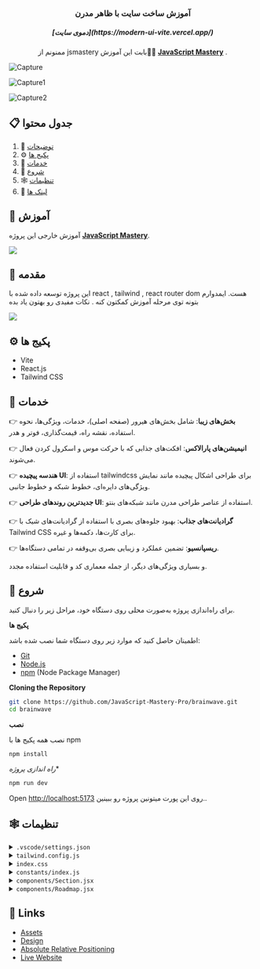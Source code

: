 <div align="center">
  

  <h3 align="center">آموزش ساخت سایت با ظاهر مدرن</h3>
  <h5 align="center">[دموی سایت](https://modern-ui-vite.vercel.app/)</h5>

   <div align="center">
     ممنونم از jsmastery بابت این آموزش🙏🌹 <a href="https://www.youtube.com/@javascriptmastery/videos" target="_blank"><b>JavaScript Mastery</b></a> .
    </div>
</div>


![Capture](https://github.com/user-attachments/assets/a415d4c8-25e0-48ca-a8c9-672d44e8a9fb)

![Capture1](https://github.com/user-attachments/assets/4eb46e98-b639-4d40-bc35-8cd99a8809d2)

![Capture2](https://github.com/user-attachments/assets/896c4776-6197-499e-bbf7-e03e28919b33)

## 📋 <a name="table">جدول محتوا</a>

1. 🤖 [توضیحات](#introduction)
2. ⚙️ [پکیج ها](#tech-stack)
3. 🔋 [خدمات](#features)
4. 🤸 [شروع](#quick-start)
5. 🕸️ [تنظیمات](#snippets)
6. 🔗 [لینک ها](#links)


## 🚨 آموزش

آموزش خارجی این پروژه <a href="https://www.youtube.com/@javascriptmastery/videos" target="_blank"><b>JavaScript Mastery</b></a>.



<a href="https://youtu.be/B91wc5dCEBA" target="_blank"><img src="https://github.com/sujatagunale/EasyRead/assets/151519281/1736fca5-a031-4854-8c09-bc110e3bc16d" /></a>

## <a name="introduction">🤖 مقدمه</a>
این پروژه توسعه داده شده با react , tailwind , react router dom هست. ایمدوارم بتونه توی مرحله آموزش کمکتون کنه . نکات مفیدی رو بهتون یاد بده

<a href="https://discord.com/invite/n6EdbFJ" target="_blank"><img src="https://github.com/sujatagunale/EasyRead/assets/151519281/618f4872-1e10-42da-8213-1d69e486d02e" /></a>

## <a name="tech-stack">⚙️ پکیج ها</a>

- Vite
- React.js
- Tailwind CSS

## <a name="features">🔋 خدمات</a>

👉 **بخش‌های زیبا**: شامل بخش‌های هیرور (صفحه اصلی)، خدمات، ویژگی‌ها، نحوه استفاده، نقشه راه، قیمت‌گذاری، فوتر و هدر.

👉 **انیمیشن‌های پارالاکس**: افکت‌های جذابی که با حرکت موس و اسکرول کردن فعال می‌شوند.

👉 **هندسه پیچیده UI**: استفاده از tailwindcss برای طراحی اشکال پیچیده مانند نمایش ویژگی‌های دایره‌ای، خطوط شبکه و خطوط جانبی.

👉 **جدیدترین روندهای طراحی UI**: استفاده از عناصر طراحی مدرن مانند شبکه‌های بنتو.

👉 **گرادیانت‌های جذاب**: بهبود جلوه‌های بصری با استفاده از گرادیانت‌های شیک با Tailwind CSS برای کارت‌ها، دکمه‌ها و غیره.

👉 **ریسپانسیو**: تضمین عملکرد و زیبایی بصری بی‌وقفه در تمامی دستگاه‌ها.

و بسیاری ویژگی‌های دیگر، از جمله معماری کد و قابلیت استفاده مجدد.

## <a name="quick-start">🤸 شروع</a>

برای راه‌اندازی پروژه به‌صورت محلی روی دستگاه خود، مراحل زیر را دنبال کنید.


**پکیج ها**

اطمینان حاصل کنید که موارد زیر روی دستگاه شما نصب شده باشد:



- [Git](https://git-scm.com/)
- [Node.js](https://nodejs.org/en)
- [npm](https://www.npmjs.com/) (Node Package Manager)

**Cloning the Repository**

```bash
git clone https://github.com/JavaScript-Mastery-Pro/brainwave.git
cd brainwave
```

**نصب**

نصب همه پکیج ها با npm
```bash
npm install
```

*راه اندازی پروژه**

```bash
npm run dev
```

Open [http://localhost:5173](http://localhost:5173) روی این پورت میتونین پروژه رو ببینین..

## <a name="snippets">🕸️ تنظیمات</a>

<details>
<summary><code>.vscode/settings.json</code></summary>

```json
{
  "editor.defaultFormatter": "esbenp.prettier-vscode",
  "editor.formatOnSave": true,
  "editor.codeActionsOnSave": {
    "source.fixAll.eslint": "explicit",
    "source.addMissingImports": "explicit"
  },
  "prettier.tabWidth": 2,
  "prettier.useTabs": false,
  "prettier.semi": true,
  "prettier.singleQuote": false,
  "prettier.jsxSingleQuote": false,
  "prettier.trailingComma": "es5",
  "prettier.arrowParens": "always",
  "[javascriptreact]": {
    "editor.defaultFormatter": "esbenp.prettier-vscode"
  },
  "[css]": {
    "editor.defaultFormatter": "vscode.css-language-features"
  },
  "[svg]": {
    "editor.defaultFormatter": "jock.svg"
  }
}
```

</details>

<details>
<summary><code>tailwind.config.js</code></summary>

```javascript
/** @type {import('tailwindcss').Config} */
import { fontFamily } from "tailwindcss/defaultTheme";
import plugin from "tailwindcss/plugin";

export default {
  content: [
    "./index.html",
    "./src/**/*.{js,ts,jsx,tsx}",
    "./public/assets/**/*.{js,ts,jsx,tsx}",
  ],
  theme: {
    extend: {
      colors: {
        color: {
          1: "#AC6AFF",
          2: "#FFC876",
          3: "#FF776F",
          4: "#7ADB78",
          5: "#858DFF",
          6: "#FF98E2",
        },
        stroke: {
          1: "#26242C",
        },
        n: {
          1: "#FFFFFF",
          2: "#CAC6DD",
          3: "#ADA8C3",
          4: "#757185",
          5: "#3F3A52",
          6: "#252134",
          7: "#15131D",
          8: "#0E0C15",
          9: "#474060",
          10: "#43435C",
          11: "#1B1B2E",
          12: "#2E2A41",
          13: "#6C7275",
        },
      },
      fontFamily: {
        sans: ["var(--font-sora)", ...fontFamily.sans],
        code: "var(--font-code)",
        grotesk: "var(--font-grotesk)",
      },
      letterSpacing: {
        tagline: ".15em",
      },
      spacing: {
        0.25: "0.0625rem",
        7.5: "1.875rem",
        15: "3.75rem",
      },
      opacity: {
        15: ".15",
      },
      transitionDuration: {
        DEFAULT: "200ms",
      },
      transitionTimingFunction: {
        DEFAULT: "linear",
      },
      zIndex: {
        1: "1",
        2: "2",
        3: "3",
        4: "4",
        5: "5",
      },
      borderWidth: {
        DEFAULT: "0.0625rem",
      },
      backgroundImage: {
        "radial-gradient": "radial-gradient(var(--tw-gradient-stops))",
        "conic-gradient":
          "conic-gradient(from 225deg, #FFC876, #79FFF7, #9F53FF, #FF98E2, #FFC876)",
        "benefit-card-1": "url(assets/benefits/card-1.svg)",
        "benefit-card-2": "url(assets/benefits/card-2.svg)",
        "benefit-card-3": "url(assets/benefits/card-3.svg)",
        "benefit-card-4": "url(assets/benefits/card-4.svg)",
        "benefit-card-5": "url(assets/benefits/card-5.svg)",
        "benefit-card-6": "url(assets/benefits/card-6.svg)",
      },
    },
  },
  plugins: [
    plugin(function ({ addBase, addComponents, addUtilities }) {
      addBase({});
      addComponents({
        ".container": {
          "@apply max-w-[77.5rem] mx-auto px-5 md:px-10 lg:px-15 xl:max-w-[87.5rem]":
            {},
        },
        ".h1": {
          "@apply font-semibold text-[2.5rem] leading-[3.25rem] md:text-[2.75rem] md:leading-[3.75rem] lg:text-[3.25rem] lg:leading-[4.0625rem] xl:text-[3.75rem] xl:leading-[4.5rem]":
            {},
        },
        ".h2": {
          "@apply text-[1.75rem] leading-[2.5rem] md:text-[2rem] md:leading-[2.5rem] lg:text-[2.5rem] lg:leading-[3.5rem] xl:text-[3rem] xl:leading-tight":
            {},
        },
        ".h3": {
          "@apply text-[2rem] leading-normal md:text-[2.5rem]": {},
        },
        ".h4": {
          "@apply text-[2rem] leading-normal": {},
        },
        ".h5": {
          "@apply text-2xl leading-normal": {},
        },
        ".h6": {
          "@apply font-semibold text-lg leading-8": {},
        },
        ".body-1": {
          "@apply text-[0.875rem] leading-[1.5rem] md:text-[1rem] md:leading-[1.75rem] lg:text-[1.25rem] lg:leading-8":
            {},
        },
        ".body-2": {
          "@apply font-light text-[0.875rem] leading-6 md:text-base": {},
        },
        ".caption": {
          "@apply text-sm": {},
        },
        ".tagline": {
          "@apply font-grotesk font-light text-xs tracking-tagline uppercase":
            {},
        },
        ".quote": {
          "@apply font-code text-lg leading-normal": {},
        },
        ".button": {
          "@apply font-code text-xs font-bold uppercase tracking-wider": {},
        },
      });
      addUtilities({
        ".tap-highlight-color": {
          "-webkit-tap-highlight-color": "rgba(0, 0, 0, 0)",
        },
      });
    }),
  ],
};
```

</details>

<details>
<summary><code>index.css</code></summary>

```css
@import url("https://fonts.googleapis.com/css2?family=Sora:wght@300;400;600&display=swap");
@import url("https://fonts.googleapis.com/css2?family=Source+Code+Pro:wght@400;600;700&display=swap");
@import url("https://fonts.googleapis.com/css2?family=Space+Grotesk:wght@300&display=swap");

@import "tailwindcss";

:root {
  --font-sora: "Sora", sans-serif;
  --font-code: "Source Code Pro", monospace;
  --font-grotesk: "Space Grotesk", sans-serif;
  color-scheme: dark;
}

* {
  scroll-behavior: smooth;
}

.text-n-1 {
  color: "#FFFFFF";
}
.text-n-2 {
  color: "#CAC6DD";
}
.text-n-3 {
  color: "#ADA8C3";
}
.text-n-4 {
  color: "#757185";
}
.text-n-5 {
  color: "#3F3A52";
}
.text-n-6 {
  color: "#252134";
}
.text-n-7 {
  color: "#15131D";
}
.text-n-8 {
  color: "#0E0C15";
}
.text-n-9 {
  color: "#474060";
}
.text-n-10 {
  color: "#43435C";
}
.text-n-11 {
  color: "#1B1B2E";
}
.text-n-12 {
  color: "#2E2A41";
}
.text-n-13 {
  color: "#6C7275";
}

.bg-n-1 {
  background-color: "#FFFFFF";
}
.bg-n-2 {
  background-color: "#CAC6DD";
}
.bg-n-3 {
  background-color: "#ADA8C3";
}
.bg-n-4 {
  background-color: "#757185";
}
.bg-n-5 {
  background-color: "#3F3A52";
}
.bg-n-6 {
  background-color: "#252134";
}
.bg-n-7 {
  background-color: "#15131D";
}
.bg-n-8 {
  background-color: "#0E0C15";
}
.bg-n-9 {
  background-color: "#474060";
}
.bg-n-10 {
  background-color: "#43435C";
}
.bg-n-11 {
  background-color: "#1B1B2E";
}
.bg-n-12 {
  background-color: "#2E2A41";
}
.bg-n-13 {
  background-color: "#6C7275";
}
.ltr {
  direction: ltr;
}

.container {
  @apply max-w-[77.5rem] mx-auto px-5 md:px-10 lg:px-15 xl:max-w-[87.5rem];
}
.h1 {
  @apply font-semibold text-[2.5rem] leading-[3.25rem] md:text-[2.75rem] md:leading-[3.75rem] lg:text-[3.25rem] lg:leading-[4.0625rem] xl:text-[3.75rem] xl:leading-[4.5rem];
}
.h2 {
  @apply text-[1.75rem] leading-[2.5rem] md:text-[2rem] md:leading-[2.5rem] lg:text-[2.5rem] lg:leading-[3.5rem] xl:text-[3rem] xl:leading-tight;
}
.h3 {
  @apply text-[2rem] leading-normal md:text-[2.5rem];
}
.h4 {
  @apply text-[2rem] leading-normal;
}

.h5 {
  @apply text-2xl leading-normal;
}
.h6 {
  @apply font-semibold text-lg leading-8;
}
.body-1 {
  @apply text-[0.875rem] leading-[1.5rem] md:text-[1rem] md:leading-[1.75rem] lg:text-[1.25rem] lg:leading-8;
}

.body-2 {
  @apply font-light text-[0.875rem] leading-6 md:text-base;
}

.caption {
  @apply text-sm;
}

.tagline {
  @apply  font-light text-xs  uppercase;
}
.quote {
  @apply  text-lg leading-normal;
}
.button {
  @apply  text-xs font-bold uppercase tracking-wider;
}
.tap-highlight-color {
  -webkit-tap-highlight-color: rgba(0, 0, 0, 0);
}



body {
  @apply font-sans bg-[#0E0C15]  text-base;
  color: "#ffffff";
  direction: rtl;
}

.rotate-45 {
  @apply rotate-[45deg];
}

.rotate-90 {
  @apply rotate-[90deg];
}

.rotate-135 {
  @apply rotate-[135deg];
}

.rotate-180 {
  @apply rotate-[180deg];
}

.rotate-225 {
  @apply rotate-[225deg];
}

.rotate-270 {
  @apply rotate-[270deg];
}

.rotate-315 {
  @apply rotate-[315deg];
}

.rotate-360 {
  @apply rotate-[360deg];
}

.-rotate-45 {
  @apply rotate-[-45deg];
}

.-rotate-90 {
  @apply rotate-[-90deg];
}

.-rotate-135 {
  @apply rotate-[-135deg];
}

.-rotate-180 {
  @apply rotate-[-180deg];
}

.-rotate-225 {
  @apply rotate-[-225deg];
}

.-rotate-270 {
  @apply rotate-[-270deg];
}

.-rotate-315 {
  @apply rotate-[-315deg];
}

.-rotate-360 {
  @apply rotate-[-360deg];
}

```

</details>

<details>
<summary><code>constants/index.js</code></summary>

```javascript
import {
  benefitIcon1,
  benefitIcon2,
  benefitIcon3,
  benefitIcon4,
  benefitImage2,
  chromecast,
  disc02,
  discord,
  discordBlack,
  facebook,
  figma,
  file02,
  framer,
  homeSmile,
  instagram,
  notification2,
  notification3,
  notification4,
  notion,
  photoshop,
  plusSquare,
  protopie,
  raindrop,
  recording01,
  recording03,
  roadmap1,
  roadmap2,
  roadmap3,
  roadmap4,
  searchMd,
  slack,
  sliders04,
  telegram,
  twitter,
  yourlogo,
} from "../../public/assets";

export const navigation = [
  {
    id: "0",
    title: "خدمات",
    url: "#features",
  },
  {
    id: "1",
    title: "قیمت",
    url: "#pricing",
  },
  {
    id: "2",
    title: "نحوه ی استفاده",
    url: "#how-to-use",
  },
  {
    id: "3",
    title: "نقشه راه",
    url: "#roadmap",
  },
  {
    id: "4",
    title: "ساخت اکانت جدید",
    url: "#signup",
    onlyMobile: true,
  },
  {
    id: "5",
    title: "ورود",
    url: "#login",
    onlyMobile: true,
  },
];

export const heroIcons = [homeSmile, file02, searchMd, plusSquare];

export const notificationImages = [notification4, notification3, notification2];

export const companyLogos = [yourlogo, yourlogo, yourlogo, yourlogo, yourlogo];

export const brainwaveServices = [
  "تولید کننده عکس",
  "افزایش دهنده کیفیت عکس",
  "چت با هوش مصنوعی",
];

export const brainwaveServicesIcons = [
  recording03,
  recording01,
  disc02,
  chromecast,
  sliders04,
];
export const roadmap = [
  {
    id: "0",
    title: "شناسایی صدا",
    text: "امکان فهم و پاسخ‌گویی ربات به دستورات صوتی، تا کاربران بتوانند به راحتی بدون نیاز به لمس صفحه با اپلیکیشن تعامل کنند.",
    date: "1403 اردیبهشت",
    status: "done",
    imageUrl: roadmap1,
    colorful: true,
  },
  {
    id: "1",
    title: "بازی",
    text: "افزودن المان‌های شبیه به بازی، مانند نشان‌ها یا رتبه‌بندی‌ها، برای تشویق کاربران به استفاده بیشتر از ربات چت.",
    date: "1403 خرداد",
    status: "progress",
    imageUrl: roadmap2,
  },
  {
    id: "2",
    title: "رباط شخصی سازی شده",
    text: "امکان شخصی‌سازی ظاهر و رفتار ربات توسط کاربران، تا تجربه تعامل با ربات جذاب‌تر و سرگرم‌کننده‌تر شود.",
    date: "1403 تیر",
    status: "done",
    imageUrl: roadmap3,
  },
  {
    id: "3",
    title: "یکپارچگی با Api ها",
    text: "چندین هوش مصنوعی قدرتمند دنیا پاسخگوی شما هستند. با اطمینان استفاده کنید.",
    date: "1403 شهریور",
    status: "progress",
    imageUrl: roadmap4,
  },
];

export const collabText =
  "با اتوماسیون هوشمند و امنیت عالی، این بهترین راه‌حل برای تیم‌هایی‌ هست که می‌خوان کارشون رو هوشمندتر انجام بدن.";

export const collabContent = [
  {
    id: "0",
    title: "یکپارچگی بدون مشکل",
  },
  {
    id: "1",
    title: "اتوماسیون هوشمند",
  },
  {
    id: "2",
    title: "امنیت بی نظیر",
  },
];

export const collabApps = [
  {
    id: "0",
    title: "فیگما",
    icon: figma,
    width: 26,
    height: 36,
  },
  {
    id: "1",
    title: "نوشن",
    icon: notion,
    width: 34,
    height: 36,
  },
  {
    id: "2",
    title: "دیسکورد",
    icon: discord,
    width: 36,
    height: 28,
  },
  {
    id: "3",
    title: "اسلک",
    icon: slack,
    width: 34,
    height: 35,
  },
  {
    id: "4",
    title: "فتوشاپ",
    icon: photoshop,
    width: 34,
    height: 34,
  },
  {
    id: "5",
    title: "پروتاپی",
    icon: protopie,
    width: 34,
    height: 34,
  },
  {
    id: "6",
    title: "فریمر",
    icon: framer,
    width: 26,
    height: 34,
  },
  {
    id: "7",
    title: "رین دراپ",
    icon: raindrop,
    width: 38,
    height: 32,
  },
];

export const pricing = [
  {
    id: "0",
    title: "پایه",
    description: "ربات چت هوشمند، پیشنهادات شخصی‌سازی‌شده",
    price: "رایگان",
    features: [
      "ربات چت هوشمندی که می‌تواند سوالات شما را درک کند",
      "پیشنهادات شخصی‌سازی‌شده بر اساس علایق شما",
      "امکان استفاده از اپلیکیشن و ویژگی‌های آن بدون هیچ هزینه‌ای",
    ],
  },
  {
    id: "1",
    title: "پیشرفته",
    description: "ربات چت پیشرفته هوشمند، پشتیبانی اولویت‌دار، داشبورد آنالیز",
    price: "۹.۹۹ دلار",
    features: [
      "ربات چت پیشرفته که می‌تواند سوالات پیچیده را درک کند",
      "داشبورد آنالیز برای پیگیری مکالمات شما",
      "پشتیبانی اولویت‌دار برای حل سریع مشکلات",
    ],
  },
  {
    id: "2",
    title: "شرکتی",
    description: "ربات چت سفارشی، آنالیز پیشرفته، حساب کاربری اختصاصی",
    price: "تماس بگیرید",
    features: [
      "ربات چت هوشمندی که می‌تواند سوالات شما را درک کند",
      "پیشنهادات شخصی‌سازی‌شده بر اساس علایق شما",
      "امکان استفاده از اپلیکیشن و ویژگی‌های آن بدون هیچ هزینه‌ای",
    ],
  },
];

export const benefits = [
  {
    id: "0",
    title: "هر سوالی بپرسید",
    text: "به کاربران این امکان را می‌دهد تا به سرعت به سوالاتشان پاسخ پیدا کنند بدون اینکه نیاز باشد به منابع مختلف جستجو کنند.",
    backgroundUrl: "./src/assets/benefits/card-1.svg",
    iconUrl: benefitIcon1,
    imageUrl: benefitImage2,
  },
  {
    id: "1",
    title: "هر روز بهتر شوید",
    text: "اپلیکیشن از پردازش زبان طبیعی برای درک سوالات کاربران و ارائه پاسخ‌های دقیق و مرتبط استفاده می‌کند.",
    backgroundUrl: "./src/assets/benefits/card-2.svg",
    iconUrl: benefitIcon2,
    imageUrl: benefitImage2,
    light: true,
  },
  {
    id: "2",
    title: "اتصال در هر جا",
    text: "با ربات چت هوشمند از هر جایی، روی هر دستگاهی، ارتباط برقرار کنید و دسترسی و راحتی بیشتری داشته باشید.",
    backgroundUrl: "./src/assets/benefits/card-3.svg",
    iconUrl: benefitIcon3,
    imageUrl: benefitImage2,
  },
  {
    id: "3",
    title: "پاسخ سریع",
    text: "به کاربران این امکان را می‌دهد تا به سرعت پاسخ سوالاتشان را پیدا کنند بدون اینکه نیاز باشد به منابع مختلف جستجو کنند.",
    backgroundUrl: "./src/assets/benefits/card-4.svg",
    iconUrl: benefitIcon4,
    imageUrl: benefitImage2,
    light: true,
  },
  {
    id: "4",
    title: "هر سوالی بپرسید",
    text: "به کاربران این امکان را می‌دهد تا به سرعت به سوالاتشان پاسخ پیدا کنند بدون اینکه نیاز باشد به منابع مختلف جستجو کنند.",
    backgroundUrl: "./src/assets/benefits/card-5.svg",
    iconUrl: benefitIcon1,
    imageUrl: benefitImage2,
  },
  {
    id: "5",
    title: "هر روز بهتر شوید",
    text: "اپلیکیشن از پردازش زبان طبیعی برای درک سوالات کاربران و ارائه پاسخ‌های دقیق و مرتبط استفاده می‌کند.",
    backgroundUrl: "./src/assets/benefits/card-6.svg",
    iconUrl: benefitIcon2,
    imageUrl: benefitImage2,
  },
];

export const socials = [
  {
    id: "0",
    title: "دیسکورد",
    iconUrl: discordBlack,
    url: "#",
  },
  {
    id: "1",
    title: "توییتر",
    iconUrl: twitter,
    url: "#",
  },
  {
    id: "2",
    title: "اینستاگرام",
    iconUrl: instagram,
    url: "#",
  },
  {
    id: "3",
    title: "تلگرام",
    iconUrl: telegram,
    url: "#",
  },
  {
    id: "4",
    title: "فیسبوک",
    iconUrl: facebook,
    url: "#",
  },
];
```

</details>

<details>
<summary><code>components/Section.jsx</code></summary>

```javascript
import SectionSvg from "../../public/assets/svg/SectionSvg";

const Section = ({
  className,
  id,
  crosses,
  crossesOffset,
  customPaddings,
  children,
}) => (
  <div
    id={id}
    className={`relative 
    ${
      customPaddings ||
      `py-10 lg:py-16 xl:py-20 ${crosses ? "lg:py-32 xl:py-40" : ""}`
    } ${className || ""}`}
  >
    {children}

    <div className="hidden absolute top-0 left-5 w-0.25 h-full bg-stroke-1 pointer-events-none md:block lg:left-7.5 xl:left-10" />
    <div className="hidden absolute top-0 right-5 w-0.25 h-full bg-stroke-1 pointer-events-none md:block lg:right-7.5 xl:right-10" />

    {crosses && (
      <>
        <div
          className={`hidden absolute top-0 left-7.5 right-7.5 h-0.25 bg-stroke-1 ${
            crossesOffset && crossesOffset
          } pointer-events-none lg:block xl:left-10 right-10`}
        />
        <SectionSvg crossesOffset={crossesOffset} />
      </>
    )}
  </div>
);

export default Section;
```

</details>

<details>
<summary><code>components/Roadmap.jsx</code></summary>

```javascript
import Button from "./Button";
import Heading from "./Heading";
import Section from "./Section";
import Tagline from "./TagLine";
import { roadmap } from "../constants";
import { check2, grid, loading1 } from "../../public/assets";
import { Gradient } from "./design/Roadmap";

const Roadmap = () => (
  <Section className="overflow-hidden" id="roadmap">
    <div className="container md:pb-10">
      <Heading tag="Ready to get started" title="What we’re working on" />

      <div className="relative grid gap-6 md:grid-cols-2 md:gap-4 md:pb-[7rem]">
        {roadmap.map((item) => {
          const status = item.status === "done" ? "Done" : "In progress";

          return (
            <div
              className={`md:flex even:md:translate-y-[7rem] p-0.25 rounded-[2.5rem] ${
                item.colorful ? "bg-conic-gradient" : "bg-n-6"
              }`}
              key={item.id}
            >
              <div className="relative p-8 bg-n-8 rounded-[2.4375rem] overflow-hidden xl:p-15">
                <div className="absolute top-0 left-0 max-w-full">
                  <img
                    className="w-full"
                    src={grid}
                    width={550}
                    height={550}
                    alt="Grid"
                  />
                </div>
                <div className="relative z-1">
                  <div className="flex items-center justify-between max-w-[27rem] mb-8 md:mb-20">
                    <Tagline>{item.date}</Tagline>

                    <div className="flex items-center px-4 py-1 bg-n-1 rounded text-n-8">
                      <img
                        className="mr-2.5"
                        src={item.status === "done" ? check2 : loading1}
                        width={16}
                        height={16}
                        alt={status}
                      />
                      <div className="tagline">{status}</div>
                    </div>
                  </div>

                  <div className="mb-10 -my-10 -mx-15">
                    <img
                      className="w-full"
                      src={item.imageUrl}
                      width={628}
                      height={426}
                      alt={item.title}
                    />
                  </div>
                  <h4 className="h4 mb-4">{item.title}</h4>
                  <p className="body-2 text-n-4">{item.text}</p>
                </div>
              </div>
            </div>
          );
        })}

        <Gradient />
      </div>

      <div className="flex justify-center mt-12 md:mt-15 xl:mt-20">
        <Button href="/roadmap">Our roadmap</Button>
      </div>
    </div>
  </Section>
);

export default Roadmap;
```

</details>

## <a name="links">🔗 Links</a>

- [Assets](https://drive.google.com/file/d/1JKzwPl_hnpjIlNbwfjMagb4HosxnyXbf/view?usp=sharing)
- [Design](https://drive.google.com/file/d/15WJMOchujvaQ7Kg9e0nGeGR7G7JOeX1K/view?usp=sharing)
- [Absolute Relative Positioning](https://css-tricks.com/absolute-positioning-inside-relative-positioning/)
- [Live Website](https://jsm-brainwave.com/)
